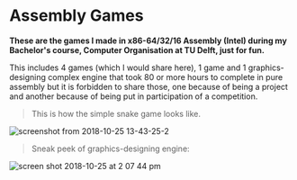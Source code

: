 # Assembly Games

**These are the games I made in x86-64/32/16 Assembly (Intel) during my Bachelor's course, Computer Organisation at TU Delft, just for fun.**

This includes 4 games (which I would share here), 1 game and 1 graphics-designing complex engine that took 80 or more hours to complete in pure assembly but it is forbidden to share those, one because of being a project and another because of being
put in participation of a competition.

>This is how the simple snake game looks like.

![screenshot from 2018-10-25 13-43-25-2](https://user-images.githubusercontent.com/41565823/47498934-fa242b80-d85e-11e8-9064-1c1d3e55c5f6.png)

>Sneak peek of graphics-designing engine:

![screen shot 2018-10-25 at 2 07 44 pm](https://user-images.githubusercontent.com/41565823/47499134-7f0f4500-d85f-11e8-835b-fe5d9b2afb05.png)



